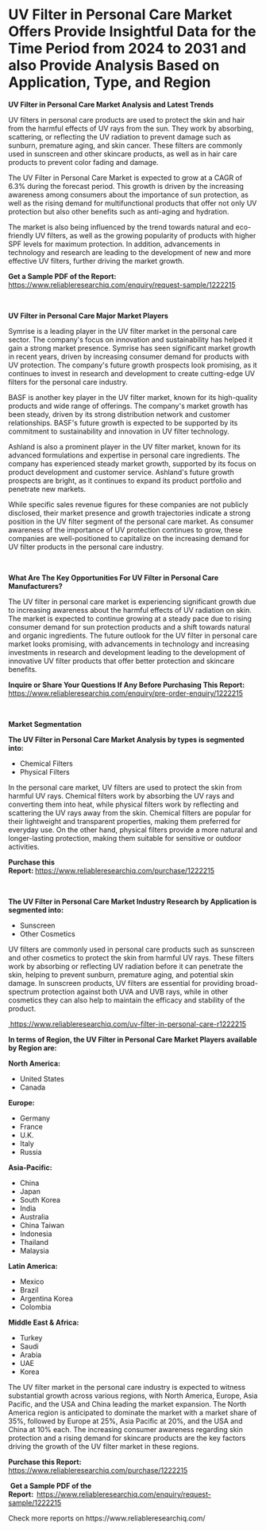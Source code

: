 <p><h1>UV Filter in Personal Care Market Offers Provide Insightful Data for the Time Period from 2024 to 2031 and also Provide Analysis Based on Application, Type, and Region</h1></p><p><strong>UV Filter in Personal Care Market Analysis and Latest Trends</strong></p>
<p><p>UV filters in personal care products are used to protect the skin and hair from the harmful effects of UV rays from the sun. They work by absorbing, scattering, or reflecting the UV radiation to prevent damage such as sunburn, premature aging, and skin cancer. These filters are commonly used in sunscreen and other skincare products, as well as in hair care products to prevent color fading and damage.</p><p>The UV Filter in Personal Care Market is expected to grow at a CAGR of 6.3% during the forecast period. This growth is driven by the increasing awareness among consumers about the importance of sun protection, as well as the rising demand for multifunctional products that offer not only UV protection but also other benefits such as anti-aging and hydration.</p><p>The market is also being influenced by the trend towards natural and eco-friendly UV filters, as well as the growing popularity of products with higher SPF levels for maximum protection. In addition, advancements in technology and research are leading to the development of new and more effective UV filters, further driving the market growth.</p></p>
<p><strong>Get a Sample PDF of the Report:&nbsp;</strong> <a href="https://www.reliableresearchiq.com/enquiry/request-sample/1222215">https://www.reliableresearchiq.com/enquiry/request-sample/1222215</a></p>
<p>&nbsp;</p>
<p><strong>UV Filter in Personal Care Major Market Players</strong></p>
<p><p>Symrise is a leading player in the UV filter market in the personal care sector. The company's focus on innovation and sustainability has helped it gain a strong market presence. Symrise has seen significant market growth in recent years, driven by increasing consumer demand for products with UV protection. The company's future growth prospects look promising, as it continues to invest in research and development to create cutting-edge UV filters for the personal care industry.</p><p>BASF is another key player in the UV filter market, known for its high-quality products and wide range of offerings. The company's market growth has been steady, driven by its strong distribution network and customer relationships. BASF's future growth is expected to be supported by its commitment to sustainability and innovation in UV filter technology.</p><p>Ashland is also a prominent player in the UV filter market, known for its advanced formulations and expertise in personal care ingredients. The company has experienced steady market growth, supported by its focus on product development and customer service. Ashland's future growth prospects are bright, as it continues to expand its product portfolio and penetrate new markets.</p><p>While specific sales revenue figures for these companies are not publicly disclosed, their market presence and growth trajectories indicate a strong position in the UV filter segment of the personal care market. As consumer awareness of the importance of UV protection continues to grow, these companies are well-positioned to capitalize on the increasing demand for UV filter products in the personal care industry.</p></p>
<p>&nbsp;</p>
<p><strong>What Are The Key Opportunities For UV Filter in Personal Care Manufacturers?</strong></p>
<p><p>The UV filter in personal care market is experiencing significant growth due to increasing awareness about the harmful effects of UV radiation on skin. The market is expected to continue growing at a steady pace due to rising consumer demand for sun protection products and a shift towards natural and organic ingredients. The future outlook for the UV filter in personal care market looks promising, with advancements in technology and increasing investments in research and development leading to the development of innovative UV filter products that offer better protection and skincare benefits.</p></p>
<p><strong>Inquire or Share Your Questions If Any Before Purchasing This Report:</strong> <a href="https://www.reliableresearchiq.com/enquiry/pre-order-enquiry/1222215">https://www.reliableresearchiq.com/enquiry/pre-order-enquiry/1222215</a></p>
<p>&nbsp;</p>
<p><strong>Market Segmentation</strong></p>
<p><strong>The UV Filter in Personal Care Market Analysis by types is segmented into:</strong></p>
<p><ul><li>Chemical Filters</li><li>Physical Filters</li></ul></p>
<p><p>In the personal care market, UV filters are used to protect the skin from harmful UV rays. Chemical filters work by absorbing the UV rays and converting them into heat, while physical filters work by reflecting and scattering the UV rays away from the skin. Chemical filters are popular for their lightweight and transparent properties, making them preferred for everyday use. On the other hand, physical filters provide a more natural and longer-lasting protection, making them suitable for sensitive or outdoor activities.</p></p>
<p><strong>Purchase this Report:&nbsp;</strong><a href="https://www.reliableresearchiq.com/purchase/1222215">https://www.reliableresearchiq.com/purchase/1222215</a></p>
<p>&nbsp;</p>
<p><strong>The UV Filter in Personal Care Market Industry Research by Application is segmented into:</strong></p>
<p><ul><li>Sunscreen</li><li>Other Cosmetics</li></ul></p>
<p><p>UV filters are commonly used in personal care products such as sunscreen and other cosmetics to protect the skin from harmful UV rays. These filters work by absorbing or reflecting UV radiation before it can penetrate the skin, helping to prevent sunburn, premature aging, and potential skin damage. In sunscreen products, UV filters are essential for providing broad-spectrum protection against both UVA and UVB rays, while in other cosmetics they can also help to maintain the efficacy and stability of the product.</p></p>
<p><a href="https://www.reliableresearchiq.com/uv-filter-in-personal-care-r1222215">&nbsp;https://www.reliableresearchiq.com/uv-filter-in-personal-care-r1222215</a></p>
<p><strong>In terms of Region, the UV Filter in Personal Care Market Players available by Region are:</strong></p>
<p>
    <p> <strong> North America: </strong>
        <ul>
            <li>United States</li>
            <li>Canada</li>
        </ul>
        </p> 
    <p> <strong> Europe: </strong>
        <ul>
            <li>Germany</li>
            <li>France</li>
            <li>U.K.</li>
            <li>Italy</li>
            <li>Russia</li>
        </ul>
        </p> 
    <p> <strong> Asia-Pacific: </strong>
        <ul>
            <li>China</li>
            <li>Japan</li>
            <li>South Korea</li>
            <li>India</li>
            <li>Australia</li>
            <li>China Taiwan</li>
            <li>Indonesia</li>
            <li>Thailand</li>
            <li>Malaysia</li>
        </ul>
        </p> 
    <p> <strong> Latin America: </strong>
        <ul>
            <li>Mexico</li>
            <li>Brazil</li>
            <li>Argentina Korea</li>
            <li>Colombia</li>
        </ul>
        </p> 
    <p> <strong> Middle East & Africa: </strong>
        <ul>
            <li>Turkey</li>
            <li>Saudi</li>
            <li>Arabia</li>
            <li>UAE</li>
            <li>Korea</li>
        </ul>
    </p>
    </p>
<p><p>The UV filter market in the personal care industry is expected to witness substantial growth across various regions, with North America, Europe, Asia Pacific, and the USA and China leading the market expansion. The North America region is anticipated to dominate the market with a market share of 35%, followed by Europe at 25%, Asia Pacific at 20%, and the USA and China at 10% each. The increasing consumer awareness regarding skin protection and a rising demand for skincare products are the key factors driving the growth of the UV filter market in these regions.</p></p>
<p><strong>Purchase this Report: </strong><a href="https://www.reliableresearchiq.com/purchase/1222215">https://www.reliableresearchiq.com/purchase/1222215</a></p>
<p>&nbsp;<strong>Get a Sample PDF of the Report:&nbsp;&nbsp;</strong><a href="https://www.reliableresearchiq.com/enquiry/request-sample/1222215">https://www.reliableresearchiq.com/enquiry/request-sample/1222215</a></p>
<p><strong></strong></p>
<p>Check more reports on https://www.reliableresearchiq.com/</p>